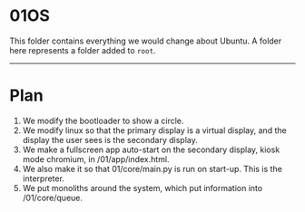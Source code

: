 # 01OS

This folder contains everything we would change about Ubuntu. A folder here represents a folder added to `root`.

---

# Plan

1. We modify the bootloader to show a circle.
2. We modify linux so that the primary display is a virtual display, and the display the user sees is the secondary display.
3. We make a fullscreen app auto-start on the secondary display, kiosk mode chromium, in /01/app/index.html.
4. We also make it so that 01/core/main.py is run on start-up. This is the interpreter.
5. We put monoliths around the system, which put information into /01/core/queue.
